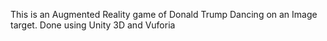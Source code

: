 This is an Augmented Reality game of Donald Trump Dancing on an Image target. 
 Done using Unity 3D and Vuforia
